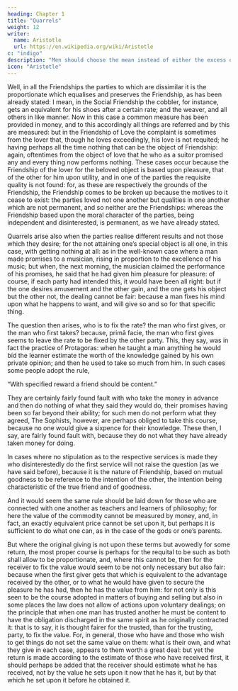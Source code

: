 ```yaml
---
heading: Chapter 1
title: "Quarrels"
weight: 12
writer:
  name: Aristotle
  url: https://en.wikipedia.org/wiki/Aristotle
c: "indigo"
description: "Men should choose the mean instead of either the excess or defect"
icon: "Aristotle"
---
```




Well, in all the Friendships the parties to which are dissimilar it is the proportionate which equalises and preserves the Friendship, as has been already stated: I mean, in the Social Friendship the cobbler, for instance, gets an equivalent for his shoes after a certain rate; and the weaver, and all others in like manner. Now in this case a common measure has been provided in money, and to this accordingly all things are referred and by this are measured: but in the Friendship of Love the complaint is sometimes from the lover that, though he loves exceedingly, his love is not requited; he having perhaps all the time nothing that can be the object of Friendship: again, oftentimes from the object of love that he who as a suitor promised any and every thing now performs nothing. These cases occur because the Friendship of the lover for the beloved object is based upon pleasure, that of the other for him upon utility, and in one of the parties the requisite quality is not found: for, as these are respectively the grounds of the Friendship, the Friendship comes to be broken up because the motives to it cease to exist: the parties loved not one another but qualities in one another which are not permanent, and so neither are the Friendships: whereas the Friendship based upon the moral character of the parties, being independent and disinterested, is permanent, as we have already stated.

Quarrels arise also when the parties realise different results and not those which they desire; for the not attaining one’s special object is all one, in this case, with getting nothing at all: as in the well-known case where a man made promises to a musician, rising in proportion to the excellence of his music; but when, the next morning, the musician claimed the performance of his promises, he said that he had given him pleasure for pleasure: of course, if each party had intended this, it would have been all right: but if the one desires amusement and the other gain, and the one gets his object but the other not, the dealing cannot be fair: because a man fixes his mind upon what he happens to want, and will give so and so for that specific thing.

The question then arises, who is to fix the rate? the man who first gives, or the man who first takes? because, primâ facie, the man who first gives seems to leave the rate to be fixed by the other party. This, they say, was in fact the practice of Protagoras: when he taught a man anything he would bid the learner estimate the worth of the knowledge gained by his own private opinion; and then he used to take so much from him. In such cases some people adopt the rule,

“With specified reward a friend should be content.”

They are certainly fairly found fault with who take the money in advance and then do nothing of what they said they would do, their promises having been so far beyond their ability; for such men do not perform what they agreed, The Sophists, however, are perhaps obliged to take this course, because no one would give a sixpence for their knowledge. These then, I say, are fairly found fault with, because they do not what they have already taken money for doing.

In cases where no stipulation as to the respective services is made they who disinterestedly do the first service will not raise the question (as we have said before), because it is the nature of Friendship, based on mutual goodness to be reference to the intention of the other, the intention being characteristic of the true friend and of goodness.

And it would seem the same rule should be laid down for those who are connected with one another as teachers and learners of philosophy; for here the value of the commodity cannot be measured by money, and, in fact, an exactly equivalent price cannot be set upon it, but perhaps it is sufficient to do what one can, as in the case of the gods or one’s parents.

But where the original giving is not upon these terms but avowedly for some return, the most proper course is perhaps for the requital to be such as both shall allow to be proportionate, and, where this cannot be, then for the receiver to fix the value would seem to be not only necessary but also fair: because when the first giver gets that which is equivalent to the advantage received by the other, or to what he would have given to secure the pleasure he has had, then he has the value from him: for not only is this seen to be the course adopted in matters of buying and selling but also in some places the law does not allow of actions upon voluntary dealings; on the principle that when one man has trusted another he must be content to have the obligation discharged in the same spirit as he originally contracted it: that is to say, it is thought fairer for the trusted, than for the trusting, party, to fix the value. For, in general, those who have and those who wish to get things do not set the same value on them: what is their own, and what they give in each case, appears to them worth a great deal: but yet the return is made according to the estimate of those who have received first, it should perhaps be added that the receiver should estimate what he has received, not by the value he sets upon it now that he has it, but by that which he set upon it before he obtained it.
